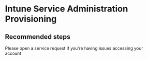 <properties
	pageTitle="Service Administration Provisioning"
	description="Service Administration Provisioning"
	service="microsoft.intune"
	resource="intune"
	authors="mackie1604"
	displayOrder=""
	selfHelpType="generic"
	supportTopicIds="32447200"
	resourceTags=""
	productPesIds="15584"
	cloudEnvironments="public"
/>

# Intune Service Administration Provisioning

## **Recommended steps**

Please open a service request if you're having issues accessing your account